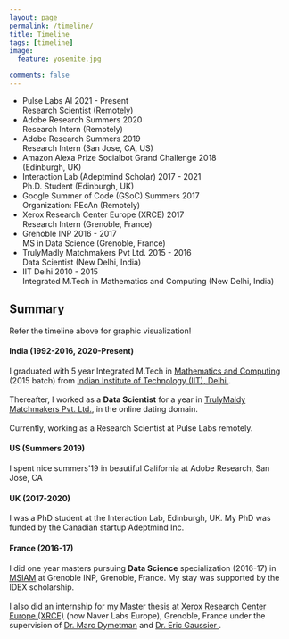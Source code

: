 ```yaml
---
layout: page
permalink: /timeline/
title: Timeline
tags: [timeline]
image:
  feature: yosemite.jpg

comments: false
---
```


<ul class="timeline">

<!-- Item 8 -->
<li>
	<div class="direction-l">
		<div class="flag-wrapper">
			<span class="flag">Pulse Labs AI</span>
			<span class="time-wrapper"><span class="time">2021 - Present</span></span>
		</div>
		<div class="desc">Research Scientist (Remotely)</div>
	</div>
</li>

	
	
<!-- Item 9 -->
<li>
	<div class="direction-r">
		<div class="flag-wrapper">
			<span class="flag">Adobe Research</span>
			<span class="time-wrapper"><span class="time">Summers 2020</span></span>
		</div>
		<div class="desc">Research Intern (Remotely)</div>
	</div>
</li>

<!-- Item 8 -->
<li>
	<div class="direction-l">
		<div class="flag-wrapper">
			<span class="flag">Adobe Research</span>
			<span class="time-wrapper"><span class="time">Summers 2019</span></span>
		</div>
		<div class="desc">Research Intern (San Jose, CA, US)</div>
	</div>
</li>

<!-- Item 7 -->
<li>
	<div class="direction-r">
		<div class="flag-wrapper">
			<span class="flag">Amazon Alexa Prize Socialbot Grand Challenge</span>
			<span class="time-wrapper"><span class="time">2018</span></span>
		</div>
		<div class="desc"> (Edinburgh, UK)</div>
	</div>
</li>


<!-- Item 6 -->
<li>
	<div class="direction-l">
		<div class="flag-wrapper">
			<span class="flag">Interaction Lab (Adeptmind Scholar)</span>
			<span class="time-wrapper"><span class="time">2017 - 2021</span></span>
		</div>
		<div class="desc">Ph.D. Student (Edinburgh, UK)</div>
	</div>
</li>


<!-- Item 5 -->
<li>
	<div class="direction-r">
		<div class="flag-wrapper">
			<span class="flag">Google Summer of Code (GSoC)</span>
			<span class="time-wrapper"><span class="time">Summers 2017</span></span>
		</div>
		<div class="desc">Organization: PEcAn (Remotely)</div>
	</div>
</li>


<!-- Item 4 -->
<li>
	<div class="direction-l">
		<div class="flag-wrapper">
			<span class="flag">Xerox Research Center Europe (XRCE)</span>
			<span class="time-wrapper"><span class="time">2017</span></span>
		</div>
		<div class="desc">Research Intern (Grenoble, France)</div>
	</div>
</li>

<!-- Item 3 -->
<li>
	<div class="direction-r">
		<div class="flag-wrapper">
			<span class="flag">Grenoble INP</span>
			<span class="time-wrapper"><span class="time">2016 - 2017</span></span>
		</div>
		<div class="desc">MS in Data Science (Grenoble, France)</div>
	</div>
</li>

<!-- Item 2 -->
<li>
	<div class="direction-l">
		<div class="flag-wrapper">
			<span class="flag">TrulyMadly Matchmakers Pvt Ltd.</span>
			<span class="time-wrapper"><span class="time">2015 - 2016</span></span>
		</div>
		<div class="desc">Data Scientist (New Delhi, India)</div>
	</div>
</li>


<!-- Item 1 -->
<li>
	<div class="direction-r">
		<div class="flag-wrapper">
			<span class="flag">IIT Delhi</span>
			<span class="time-wrapper"><span class="time">2010 - 2015</span></span>
		</div>
		<div class="desc">Integrated M.Tech in Mathematics and Computing (New Delhi, India)</div>
	</div>
</li>

</ul>


<h2> Summary </h2>

Refer the timeline above for graphic visualization! 

#### India (1992-2016, 2020-Present)
I graduated with 5 year Integrated M.Tech in <a href="http://maths.iitd.ac.in/">Mathematics and Computing</a> (2015 batch) from <a href="http://www.iitd.ac.in/">Indian Institute of Technology (IIT), Delhi </a>. 
<br />
<br />
Thereafter, I worked as a <strong>Data Scientist</strong> for a year in <a href="http://trulymadly.com/">TrulyMaldy Matchmakers Pvt. Ltd.</a>, in the online dating domain.
<br />
<br />
Currently, working as a Research Scientist at Pulse Labs remotely.

#### US (Summers 2019)
I spent nice summers'19 in beautiful California at Adobe Research, San Jose, CA

#### UK (2017-2020)
I was a PhD student at the Interaction Lab, Edinburgh, UK. My PhD was funded by the Canadian startup Adeptmind Inc.  

#### France (2016-17)
I did one year masters pursuing <strong>Data Science</strong> specialization (2016-17) in <a href="http://msiam.imag.fr">MSIAM</a> at Grenoble INP, Grenoble, France. My stay was supported by the IDEX scholarship. 
<br />
<br />
I also did an internship for my Master thesis at <a href="http://www.xrce.xerox.com/">Xerox Research Center Europe (XRCE)</a> (now Naver Labs Europe), Grenoble, France under the supervision of <a href="http://www.xrce.xerox.com/About-XRCE/People/Marc-Dymetman"> Dr. Marc Dymetman</a> and <a href="http://ama.liglab.fr/~gaussier/"> Dr. Eric Gaussier </a>. 
